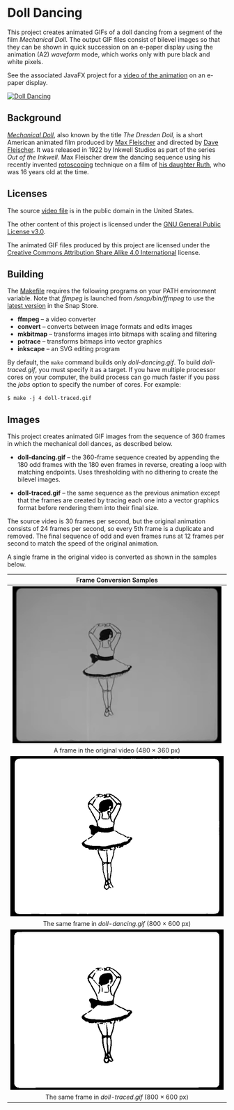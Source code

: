 # Doll Dancing

This project creates animated GIFs of a doll dancing from a segment of the film *Mechanical Doll.* The output GIF files consist of bilevel images so that they can be shown in quick succession on an e-paper display using the animation (A2) *waveform* mode, which works only with pure black and white pixels.

See the associated JavaFX project for a [video of the animation](https://jgneff.github.io/epd-javafx/doll.html) on an e-paper display.

[![Doll Dancing](https://jgneff.github.io/epd-javafx/images/doll-2019-03-30-180.png)](https://jgneff.github.io/epd-javafx/doll.html)

## Background

[*Mechanical Doll*](https://commons.wikimedia.org/wiki/File:Mechanical_Doll_(1922).webm "File:Mechanical Doll (1922).webm"), also known by the title *The Dresden Doll,* is a short American animated film produced by [Max Fleischer](https://en.wikipedia.org/wiki/Max_Fleischer) and directed by [Dave Fleischer](https://en.wikipedia.org/wiki/Dave_Fleischer). It was released in 1922 by Inkwell Studios as part of the series *Out of the Inkwell.* Max Fleischer drew the dancing sequence using his recently invented [rotoscoping](https://en.wikipedia.org/wiki/Rotoscoping) technique on a film of [his daughter Ruth](https://seymourkneitel.blogspot.com/2012/12/meet-my-mom.html "Meet My Mom! (by Ginny Mahoney)"), who was 16 years old at the time.

## Licenses

The source [video file](src/Mechanical_Doll_1922.webm) is in the public domain in the United States.

The other content of this project is licensed under the [GNU General Public License v3.0](https://choosealicense.com/licenses/gpl-3.0/).

The animated GIF files produced by this project are licensed under the [Creative Commons Attribution Share Alike 4.0 International](https://choosealicense.com/licenses/cc-by-sa-4.0/) license.

## Building

The [Makefile](Makefile) requires the following programs on your PATH environment variable. Note that *ffmpeg* is launched from */snap/bin/ffmpeg* to use the [latest version](https://snapcraft.io/ffmpeg "FFmpeg by Snapcrafters") in the Snap Store.

* **ffmpeg** – a video converter
* **convert** – converts between image formats and edits images
* **mkbitmap** – transforms images into bitmaps with scaling and filtering
* **potrace** – transforms bitmaps into vector graphics
* **inkscape** – an SVG editing program

By default, the `make` command builds only *doll-dancing.gif*. To build *doll-traced.gif*, you must specify it as a target. If you have multiple processor cores on your computer, the build process can go much faster if you pass the *jobs* option to specify the number of cores. For example:

```ShellScript
$ make -j 4 doll-traced.gif
```

## Images

This project creates animated GIF images from the sequence of 360 frames in which the mechanical doll dances, as described below.

* **doll-dancing.gif** – the 360-frame sequence created by appending the 180 odd frames with the 180 even frames in reverse, creating a loop with matching endpoints. Uses thresholding with no dithering to create the bilevel images.

* **doll-traced.gif** – the same sequence as the previous animation except that the frames are created by tracing each one into a vector graphics format before rendering them into their final size.

The source video is 30 frames per second, but the original animation consists of 24 frames per second, so every 5th frame is a duplicate and removed. The final sequence of odd and even frames runs at 12 frames per second to match the speed of the original animation.

A single frame in the original video is converted as shown in the samples below.

| Frame Conversion Samples |
|:------------------------:|
| ![Original Frame](images/frame-101-original.png) |
| A frame in the original video (480 × 360 px) |
| ![Filtered Frame](images/frame-101-filtered.png) |
| The same frame in *doll-dancing.gif* (800 × 600 px) |
| ![Traced Frame](images/frame-101-traced.png) |
| The same frame in *doll-traced.gif* (800 × 600 px) |
